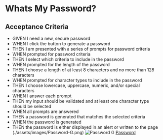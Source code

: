 # Whats My Password?

## Acceptance Criteria

- GIVEN I need a new, secure password
- WHEN I click the button to generate a password
- THEN I am presented with a series of prompts for password criteria
- WHEN prompted for password criteria
- THEN I select which criteria to include in the password
- WHEN prompted for the length of the password
- THEN I choose a length of at least 8 characters and no more than 128 characters
- WHEN prompted for character types to include in the password
- THEN I choose lowercase, uppercase, numeric, and/or special characters
- WHEN I answer each prompt
- THEN my input should be validated and at least one character type should be selected
- WHEN all prompts are answered
- THEN a password is generated that matches the selected criteria
- WHEN the password is generated
- THEN the password is either displayed in an alert or written to the page
(./assets/images/Password-G.png)
![Password G](https://user-images.githubusercontent.com/95892453/150653762-c920f5ce-0c2e-410e-b7cd-8d22fdb08bc2.PNG)
<a href="https://cyrescooper.github.io/Whats-My-Password--/" target="_blank">Password</a>
